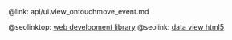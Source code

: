 @link: api/ui.view_ontouchmove_event.md

@seolinktop: [web development library](https://webix.com)
@seolink: [data view html5](https://webix.com/widget/dataview/)